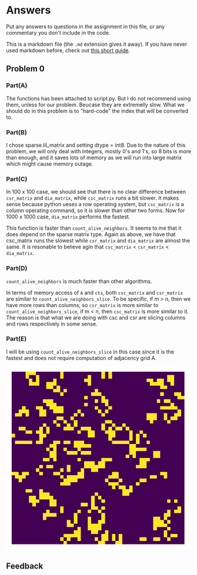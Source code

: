 # Answers

Put any answers to questions in the assignment in this file, or any commentary you don't include in the code.

This is a markdown file (the `.md` extension gives it away). If you have never used markdown before, check out [this short guide](https://guides.github.com/features/mastering-markdown/).

## Problem 0

### Part(A)

The functions has been attached to script.py. But I do not recommend using them, unless for our problem. Beucase they are extremelly slow. What we should do in this problem is to "hard-code" the index that will be converted to.

### Part(B)

I chose sparse.lil_matrix and setting dtype = int8. Due to the nature of this problem, we will only deal with integers, mostly 0's and 1's, so 8 bits is more than enough, and it saves lots of memory as we will run into large matrix which might cause memory outage.

### Part(C)

In 100 x 100 case, we should see that there is no clear difference between `csr_matrix` and `dia_matrix`, while `csc_matrix` runs a bit slower. It makes sense because python ueses a row operating system, but `csc_matrix` is a column operating command, so it is slower than other two forms. Now for 1000 x 1000 case, `dia_matrix` performs the fastest.

This function is faster than `count_alive_neighbors`. It seems to me that it does depend on the sparse matrix type. Again as above, we have that csc_matrix runs the slowest while `csr_matrix` and `dia_matrix` are almost the same. It is resonable to believe agin that `csc_matrix` < `csr_matrix` < `dia_matrix`.


### Part(D)

`count_alive_neighbors` is much faster than other algorithms. 

In terms of memory access of `A` and `cts`, both `csc_matrix` and `csr_matrix` are similar to `count_alive_neighbors_slice`. To be specific, if m > n, then we have more rows than columns, so `csr_matrix` is more similar to `count_alive_neighbors_slice`, if m < n, then `csc_matrix` is more similar to it. The reason is that what we are doing with csc and csr are slicing columns and rows respectively in some sense.

### Part(E)

I will be using `count_alive_neighbors_slice` in this case since it is the fastest and does not require computation of adjacency grid A.

![life](life.gif)

## Feedback
